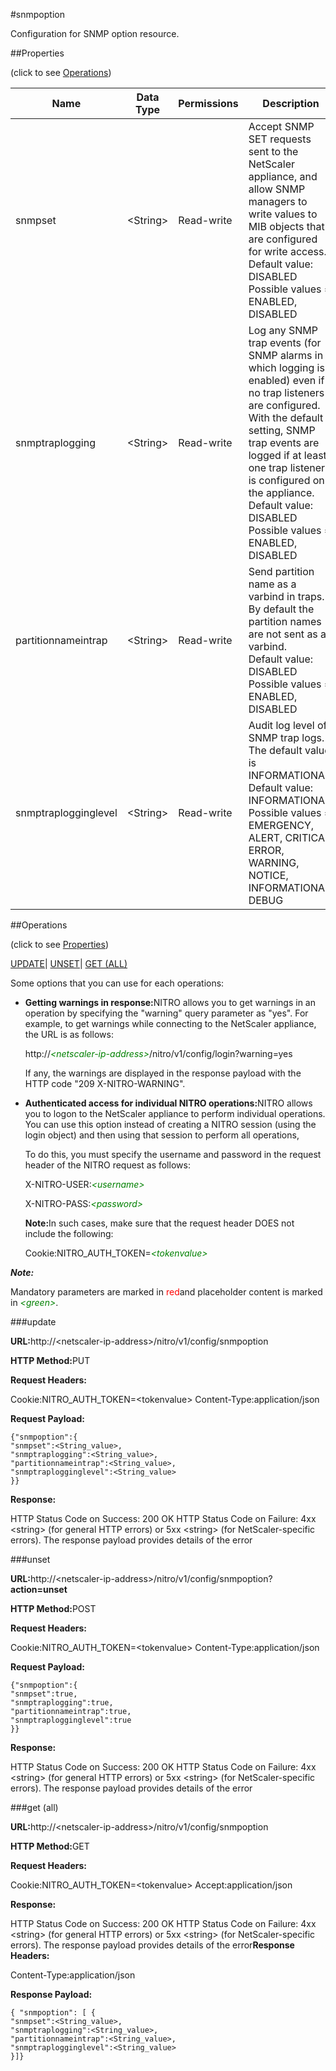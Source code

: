 #snmpoption

Configuration for SNMP option resource.


##Properties 
<span>(click to see [Operations](#opera))</span>


<table><thead><tr><th>Name</th><th>Data Type</th><th>Permissions</th><th>Description</th></tr></thead><tbody><tr><td>snmpset</td><td>&lt;String></td><td>Read-write</td><td>Accept SNMP SET requests sent to the NetScaler appliance, and allow SNMP managers to write values to MIB objects that are configured for write access.<br>Default value: DISABLED<br>Possible values = ENABLED, DISABLED</td></tr><tr><td>snmptraplogging</td><td>&lt;String></td><td>Read-write</td><td>Log any SNMP trap events (for SNMP alarms in which logging is enabled) even if no trap listeners are configured. With the default setting, SNMP trap events are logged if at least one trap listener is configured on the appliance.<br>Default value: DISABLED<br>Possible values = ENABLED, DISABLED</td></tr><tr><td>partitionnameintrap</td><td>&lt;String></td><td>Read-write</td><td>Send partition name as a varbind in traps. By default the partition names are not sent as a varbind.<br>Default value: DISABLED<br>Possible values = ENABLED, DISABLED</td></tr><tr><td>snmptraplogginglevel</td><td>&lt;String></td><td>Read-write</td><td>Audit log level of SNMP trap logs. The default value is INFORMATIONAL.<br>Default value: INFORMATIONAL<br>Possible values = EMERGENCY, ALERT, CRITICAL, ERROR, WARNING, NOTICE, INFORMATIONAL, DEBUG</td></tr></tbody></table>
##Operations 
<span>(click to see [Properties](#prope))</span>


[UPDATE](#u)| [UNSET](#)| [GET (ALL)](#get-)


Some options that you can use for each operations:
<ul><li><p><b>Getting warnings in response:</b>NITRO allows you to get warnings in an operation by specifying the "warning" query parameter as "yes". For example, to get warnings while connecting to the NetScaler appliance, the URL is as follows:</p><p>http://<span style="color:green;font-style:italic;">&lt;netscaler-ip-address&gt;</span>/nitro/v1/config/login?warning=yes</p><p>If any, the warnings are displayed in the response payload with the HTTP code "209 X-NITRO-WARNING".</p></li><li><p><b>Authenticated access for individual NITRO operations:</b>NITRO allows you to logon to the NetScaler appliance to perform individual operations. You can use this option instead of creating a NITRO session (using the login object) and then using that session to perform all operations,</p><p>To do this, you must specify the username and password in the request header of the NITRO request as follows:</p><p>X-NITRO-USER:<span style="color:green;font-style:italic;">&lt;username&gt;</span></p><p>X-NITRO-PASS:<span style="color:green;font-style:italic;">&lt;password&gt;</span></p><p><b>Note:</b>In such cases, make sure that the request header DOES not include the following:</p><p>Cookie:NITRO_AUTH_TOKEN=<span style="color:green;font-style:italic;">&lt;tokenvalue&gt;</span></p></li></ul>



***Note:*** 
Mandatory parameters are marked in <span style="color:#FF0000;">red</span>and placeholder content is marked in <span style="color:green;font-style:italic">&lt;green&gt;</span>.

###update



<b>URL:</b>http://&lt;netscaler-ip-address&gt;/nitro/v1/config/snmpoption
<b>HTTP Method:</b>PUT
<b>Request Headers:</b>

Cookie:NITRO_AUTH_TOKEN=&lt;tokenvalue&gt;Content-Type:application/json

<b>Request Payload: </b>```{"snmpoption":{"snmpset":<String_value>,"snmptraplogging":<String_value>,"partitionnameintrap":<String_value>,"snmptraplogginglevel":<String_value>}}```
<b>Response:</b>
HTTP Status Code on Success: 200 OKHTTP Status Code on Failure: 4xx &lt;string&gt; (for general HTTP errors) or 5xx &lt;string&gt; (for NetScaler-specific errors). The response payload provides details of the error


###unset



<b>URL:</b>http://&lt;netscaler-ip-address&gt;/nitro/v1/config/snmpoption?<b>action=unset</b>
<b>HTTP Method:</b>POST
<b>Request Headers:</b>

Cookie:NITRO_AUTH_TOKEN=&lt;tokenvalue&gt;Content-Type:application/json

<b>Request Payload: </b>```{"snmpoption":{"snmpset":true,"snmptraplogging":true,"partitionnameintrap":true,"snmptraplogginglevel":true}}```
<b>Response:</b>
HTTP Status Code on Success: 200 OKHTTP Status Code on Failure: 4xx &lt;string&gt; (for general HTTP errors) or 5xx &lt;string&gt; (for NetScaler-specific errors). The response payload provides details of the error


###get (all)



<b>URL:</b>http://&lt;netscaler-ip-address&gt;/nitro/v1/config/snmpoption
<b>HTTP Method:</b>GET
<b>Request Headers:</b>

Cookie:NITRO_AUTH_TOKEN=&lt;tokenvalue&gt;Accept:application/json

<b>Response:</b>
HTTP Status Code on Success: 200 OKHTTP Status Code on Failure: 4xx &lt;string&gt; (for general HTTP errors) or 5xx &lt;string&gt; (for NetScaler-specific errors). The response payload provides details of the error<b>Response Headers:</b>

Content-Type:application/json

<b>Response Payload: </b>```{ "snmpoption": [ {"snmpset":<String_value>,"snmptraplogging":<String_value>,"partitionnameintrap":<String_value>,"snmptraplogginglevel":<String_value>}]}```



